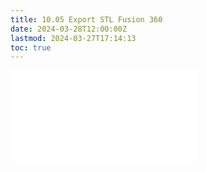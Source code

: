 ```yaml
---
title: 10.05 Export STL Fusion 360
date: 2024-03-28T12:00:00Z
lastmod: 2024-03-27T17:14:13
toc: true
---
```


![Link to included file content](../../../../digital-fabrication/3d-printing/export-stl-fusion-360.md)
